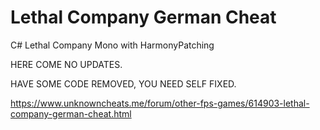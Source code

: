 # Lethal Company German Cheat
C# Lethal Company Mono with HarmonyPatching

HERE COME NO UPDATES.


HAVE SOME CODE REMOVED, YOU NEED SELF FIXED.

https://www.unknowncheats.me/forum/other-fps-games/614903-lethal-company-german-cheat.html
